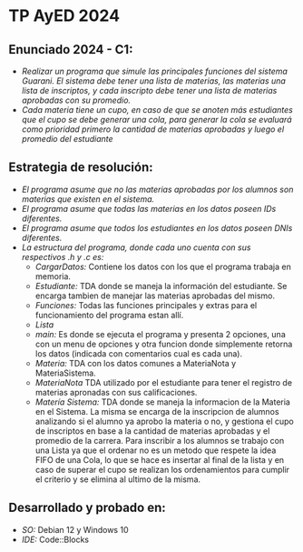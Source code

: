 # TP AyED 2024

## Enunciado 2024 - C1:
- *Realizar un programa que simule las principales funciones del sistema Guarani. El
sistema debe tener una lista de materias, las materias una lista de inscriptos, y
cada inscripto debe tener una lista de materias aprobadas con su promedio.*
- *Cada materia tiene un cupo, en caso de que se anoten más estudiantes que el
cupo se debe generar una cola, para generar la cola se evaluará como prioridad
primero la cantidad de materias aprobadas y luego el promedio del estudiante*

## Estrategia de resolución:
- *El programa asume que no las materias aprobadas por los alumnos son materias que
existen en el sistema.*
- *El programa asume que todas las materias en los datos poseen IDs diferentes.*
- *El programa asume que todos los estudiantes en los datos poseen DNIs diferentes.*
- *La estructura del programa, donde cada uno cuenta con sus respectivos .h y .c
es:*
    - *CargarDatos:* Contiene los datos con los que el programa trabaja en memoria.
    - *Estudiante:* TDA donde se maneja la información del estudiante. Se encarga
    tambien de manejar las materias aprobadas del mismo.
    - *Funciones:* Todas las funciones principales y extras para el funcionamiento del
    programa estan allí.
    - *Lista*
    - *main:* Es donde se ejecuta el programa y presenta 2 opciones, una con un menu de
    opciones y otra funcion donde simplemente retorna los datos (indicada con comentarios
    cual es cada una).
    - *Materia:* TDA con los datos comunes a MateriaNota y MateriaSistema.
    - *MateriaNota* TDA utilizado por el estudiante para tener el registro de materias
    apronadas con sus calificaciones.
    - *Matería Sistema:* TDA donde se maneja la informacion de la Materia en el Sistema.
    La misma se encarga de la inscripcion de alumnos analizando si el alumno ya aprobo la
    materia o no, y gestiona el cupo de inscriptos en base a la cantidad de materias
    aprobadas y el promedio de la carrera. Para inscribir a los alumnos se trabajo con una
    Lista ya que el ordenar no es un metodo que respete la idea FIFO de una Cola, lo que se
    hace es insertar al final de la lista y en caso de superar el cupo se realizan los
    ordenamientos para cumplir el criterio y se elimina al ultimo de la misma.

## Desarrollado y probado en:
- *SO:* Debian 12 y Windows 10
- *IDE:* Code::Blocks
